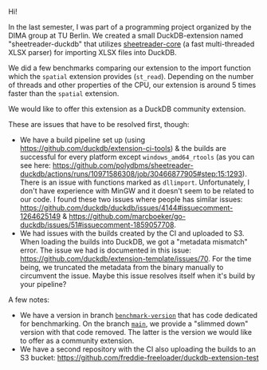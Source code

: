 Hi!

In the last semester, I was part of a programming project organized by the DIMA group at TU Berlin. We created a small DuckDB-extension named "sheetreader-duckdb" that utilizes [sheetreader-core](https://github.com/polydbms/sheetreader-core) (a fast multi-threaded XLSX parser) for importing XLSX files into DuckDB.

We did a few benchmarks comparing our extension to the import function which the `spatial` extension provides (`st_read`). Depending on the number of threads and other properties of the CPU, our extension is around 5 times faster than the `spatial` extension.

We would like to offer this extension as a DuckDB community extension.

These are issues that have to be resolved first, though:
- We have a build pipeline set up (using https://github.com/duckdb/extension-ci-tools) & the builds are successful for every platform except `windows_amd64_rtools` (as you can see here: https://github.com/polydbms/sheetreader-duckdb/actions/runs/10971586308/job/30466877905#step:15:1293).
  There is an issue with functions marked as `dllimport`. Unfortunately, I don't have experience with MinGW and it doesn't seem to be related to our code.
  I found these two issues where people has similar issues: https://github.com/duckdb/duckdb/issues/4144#issuecomment-1264625149 & https://github.com/marcboeker/go-duckdb/issues/51#issuecomment-1859057708.
- We had issues with the builds created by the CI and uploaded to S3. When loading the builds into DuckDB, we got a "metadata mismatch" error. The issue we had is documented in this issue: https://github.com/duckdb/extension-template/issues/70. For the time being, we truncated the metadata from the binary manually to circumvent the issue.
  Maybe this issue resolves itself when it's build by your pipeline?

A few notes:
- We have a version in branch [`benchmark-version`](https://github.com/polydbms/sheetreader-duckdb/tree/benchmark-version) that has code dedicated for benchmarking. On the branch [`main`](https://github.com/polydbms/sheetreader-duckdb/tree/main), we provide a "slimmed down" version with that code removed. The latter is the version we would like to offer as a community extension.
- We have a second repository with the CI also uploading the builds to an S3 bucket: https://github.com/freddie-freeloader/duckdb-extension-test
